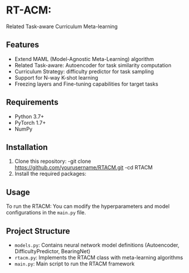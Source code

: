 # RT-ACM: 
Related Task-aware Curriculum Meta-learning

## Features

- Extend MAML (Model-Agnostic Meta-Learning) algorithm
- Related Task-aware: Autoencoder for task similarity computation
- Curriculum Strategy: difficulty predictor for task sampling
- Support for N-way K-shot learning
- Freezing layers and Fine-tuning capabilities for target tasks

## Requirements

- Python 3.7+
- PyTorch 1.7+
- NumPy

## Installation

1. Clone this repository:
  -git clone https://github.com/yourusername/RTACM.git
  -cd RTACM
2. Install the required packages:

## Usage
To run the RTACM:
You can modify the hyperparameters and model configurations in the `main.py` file.

## Project Structure

- `models.py`: Contains neural network model definitions (Autoencoder, DifficultyPredictor, BearingNet)
- `rtacm.py`: Implements the RTACM class with meta-learning algorithms
- `main.py`: Main script to run the RTACM framework
  
